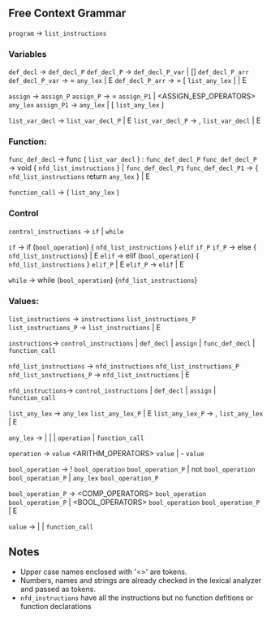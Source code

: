 ## Free Context Grammar
`program` → `list_instructions`   

### Variables
`def_decl` → <TYPE> `def_decl_P` 
`def_decl_P` → <NAME> `def_decl_P_var`
             | [] <NAME> `def_decl_P_arr`
`def_decl_P_var` → = `any_lex`
                 | E
`def_decl_P_arr` → = [ `list_any_lex` ]
                 | E

`assign` → <NAME> `assign_P` 
`assign_P` → = `assign_P1`
           | <ASSIGN_ESP_OPERATORS> `any_lex`
`assign_P1` → `any_lex`
            | [ `list_any_lex` ]

`list_var_decl` → <TYPE> <NAME> `list_var_decl_P`
                | E
`list_var_decl_P` → , `list_var_decl` 
                  | E

### Function:
`func_def_decl` → func <NAME> ( `list_var_decl` ) : `func_def_decl_P`
`func_def_decl_P` → void { `nfd_list_instructions` } 
                  | <TYPE> `func_def_decl_P1`
`func_def_decl_P1` → { `nfd_list_instructions` return `any_lex` }
                   | E

`function_call` → <NAME> ( `list_any_lex` )

### Control
`control_instructions` → `if` 
                       | `while`

`if` → if (`bool_operation`) { `nfd_list_instructions` } `elif` `if_P`
`if_P` →  else { `nfd_list_instructions`} 
       | E
`elif` → elif (`bool_operation`) { `nfd_list_instructions` } `elif_P`
       | E
`elif_P` → `elif`
         | E

`while` → while (`bool_operation`) {`nfd_list_instructions`}

### Values:
`list_instructions` → `instructions` `list_instructions_P`
`list_instructions_P` → `list_instructions`
                      | E

`instructions`→ `control_instructions`
              | `def_decl`
              | `assign`
              | `func_def_decl`
              | `function_call`

`nfd_list_instructions` → `nfd_instructions` `nfd_list_instructions_P`
`nfd_list_instructions_P` → `nfd_list_instructions`
                          | E 

`nfd_instructions`→ `control_instructions`
                  | `def_decl`
                  | `assign` 
                  | `function_call`

`list_any_lex` → `any_lex` `list_any_lex_P`
               | E
`list_any_lex_P` → , `list_any_lex`
                 | E

`any_lex` → <NAME>
          | <NUMBER>
          | <STRING>
          | `operation`
          | `function_call`

`operation` → `value` <ARITHM_OPERATORS> `value`
            | - `value`

`bool_operation` → ! `bool_operation` `bool_operation_P`
                 | not `bool_operation` `bool_operation_P`
                 | `any_lex` `bool_operation_P`

`bool_operation_P` → <COMP_OPERATORS> `bool_operation` `bool_operation_P`
                   | <BOOL_OPERATORS> `bool_operation` `bool_operation_P`
                   | E

`value` → <NAME>
        | <NUMBER>
        | `function_call`

## Notes
* Upper case names enclosed with '<>' are tokens.
* Numbers, names and strings are already checked in the lexical analyzer and passed as tokens.
* `nfd_instructions` have all the instructions but no function defitions or function declarations
